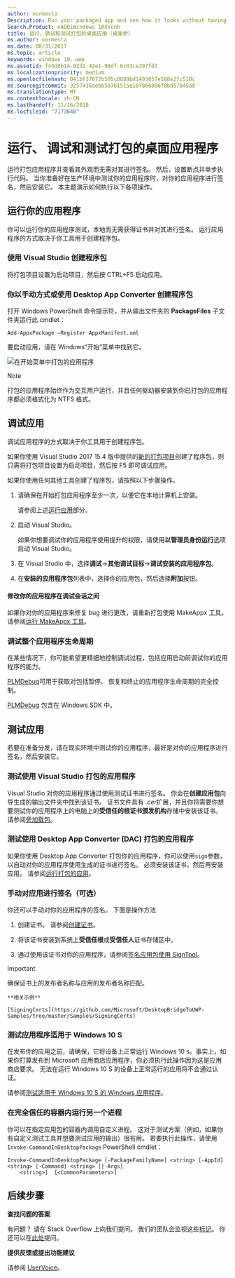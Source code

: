 ```yaml
---
author: normesta
Description: Run your packaged app and see how it looks without having to sign it. Then, set breakpoints and step through code. When you're ready to test your app in a production environment, sign your app and then install it.
Search.Product: eADQiWindows 10XVcnh
title: 运行、调试和测试打包的桌面应用（桌面桥）
ms.author: normesta
ms.date: 08/31/2017
ms.topic: article
keywords: windows 10，uwp
ms.assetid: f45d8b14-02d1-42e1-98df-6c03ce397fd3
ms.localizationpriority: medium
ms.openlocfilehash: 041bf37072b595c0889bd1493857e508e27c510c
ms.sourcegitcommit: 3257416aebb5a7b1515e107866806f8bd57845a8
ms.translationtype: MT
ms.contentlocale: zh-CN
ms.lasthandoff: 11/16/2018
ms.locfileid: "7173640"
---
```

# <a name="run-debug-and-test-a-packaged-desktop-application"></a>运行、 调试和测试打包的桌面应用程序

运行打包应用程序并查看其外观而无需对其进行签名。 然后，设置断点并单步执行代码。 当你准备好在生产环境中测试你的应用程序时，对你的应用程序进行签名，然后安装它。 本主题演示如何执行以下各项操作。

<a id="run-app" />

## <a name="run-your-application"></a>运行你的应用程序

你可以运行你的应用程序测试，本地而无需获得证书并对其进行签名。 运行应用程序的方式取决于你工具用于创建程序包。

### <a name="you-created-the-package-by-using-visual-studio"></a>使用 Visual Studio 创建程序包

将打包项目设置为启动项目，然后按 CTRL+F5 启动应用。

### <a name="you-created-the-package-manually-or-by-using-the-desktop-app-converter"></a>你以手动方式或使用 Desktop App Converter 创建程序包

打开 Windows PowerShell 命令提示符，并从输出文件夹的 **PackageFiles** 子文件夹运行此 cmdlet：

```
Add-AppxPackage –Register AppxManifest.xml
```
要启动应用，请在 Windows“开始”菜单中找到它。

![在开始菜单中打包的应用程序](images/desktop-to-uwp/converted-app-installed.png)

> [!NOTE]
> 打包的应用程序始终作为交互用户运行，并且任何驱动器安装到你已打包的应用程序都必须格式化为 NTFS 格式。

## <a name="debug-your-app"></a>调试应用

调试应用程序的方式取决于你工具用于创建程序包。

如果你使用 Visual Studio 2017 15.4 版中提供的[新的打包项目](desktop-to-uwp-packaging-dot-net.md#new-packaging-project)创建了程序包，则只需将打包项目设置为启动项目，然后按 F5 即可调试应用。

如果你使用任何其他工具创建了程序包，请按照以下步骤操作。

1. 请确保在开始打包应用程序至少一次，以便它在本地计算机上安装。

   请参阅上述[运行应用](#run-app)部分。

2. 启动 Visual Studio。

   如果你想要调试你的应用程序使用提升的权限，请使用**以管理员身份运行**选项启动 Visual Studio。

3. 在 Visual Studio 中，选择**调试**->**其他调试目标**->**调试安装的应用程序包**。

4. 在**安装的应用程序包**列表中，选择你的应用包，然后选择**附加**按钮。

#### <a name="modify-your-application-in-between-debug-sessions"></a>修改你的应用程序在调试会话之间

如果你对你的应用程序来修复 bug 进行更改，请重新打包使用 MakeAppx 工具。 请参阅[运行 MakeAppx 工具](desktop-to-uwp-manual-conversion.md#make-appx)。

### <a name="debug-the-entire-application-lifecycle"></a>调试整个应用程序生命周期

在某些情况下，你可能希望更精细地控制调试过程，包括应用启动前调试你的应用程序的能力。

[PLMDebug](https://msdn.microsoft.com/library/windows/hardware/jj680085(v=vs.85).aspx)可用于获取对包括暂停、 恢复和终止的应用程序生命周期的完全控制。

[PLMDebug](https://msdn.microsoft.com/library/windows/hardware/jj680085(v=vs.85).aspx) 包含在 Windows SDK 中。

## <a name="test-your-app"></a>测试应用

若要在准备分发，请在现实环境中测试你的应用程序，最好是对你的应用程序进行签名，然后安装它。

### <a name="test-an-application-that-you-packaged-by-using-visual-studio"></a>测试使用 Visual Studio 打包的应用程序

Visual Studio 对你的应用程序通过使用测试证书进行签名。 你会在**创建应用包**向导生成的输出文件夹中找到该证书。 证书文件具有 *.cer*扩展，并且你将需要你想要测试你的应用程序上的电脑上的**受信任的根证书颁发机构**存储中安装该证书。 请参阅[旁加载包](../packaging/packaging-uwp-apps.md#sideload-your-app-package)。

### <a name="test-an-application-that-you-packaged-by-using-the-desktop-app-converter-dac"></a>测试使用 Desktop App Converter (DAC) 打包的应用程序

如果你使用 Desktop App Converter 打包你的应用程序，你可以使用``sign``参数，以自动对你的应用程序使用生成的证书进行签名。 必须安装该证书，然后再安装应用。 请参阅[运行打包的应用](desktop-to-uwp-run-desktop-app-converter.md#run-app)。   


### <a name="manually-sign-apps-optional"></a>手动对应用进行签名（可选）

你还可以手动对你的应用程序的签名。 下面是操作方法

1. 创建证书。 请参阅[创建证书](../packaging/create-certificate-package-signing.md)。

2. 将该证书安装到系统上**受信任根**或**受信任人**证书存储区中。

3. 通过使用该证书对你的应用程序，请参阅[签名应用包使用 SignTool](../packaging/sign-app-package-using-signtool.md)。

  > [!IMPORTANT]
  > 确保证书上的发布者名称与应用的发布者名称匹配。

    **相关示例**

    [SigningCerts](https://github.com/Microsoft/DesktopBridgeToUWP-Samples/tree/master/Samples/SigningCerts)


### <a name="test-your-application-for-windows-10-s"></a>测试应用程序适用于 Windows 10 S

在发布你的应用之前，请确保，它将设备上正常运行 Windows 10 s。事实上，如果你打算发布到 Microsoft 应用商店应用程序，你必须执行此操作因为这是应用商店要求。 无法在运行 Windows 10 S 的设备上正常运行的应用将不会通过认证。

请参阅[测试适用于 Windows 10 S 的 Windows 应用程序](https://docs.microsoft.com/windows/uwp/porting/desktop-to-uwp-test-windows-s)。

### <a name="run-another-process-inside-the-full-trust-container"></a>在完全信任的容器内运行另一个进程

你可以在指定应用包的容器内调用自定义进程。 这对于测试方案（例如，如果你有自定义测试工具并想要测试应用的输出）很有用。 若要执行此操作，请使用 ```Invoke-CommandInDesktopPackage``` PowerShell cmdlet：

```CMD
Invoke-CommandInDesktopPackage [-PackageFamilyName] <string> [-AppId] <string> [-Command] <string> [[-Args]
    <string>]  [<CommonParameters>]
```

## <a name="next-steps"></a>后续步骤

**查找问题的答案**

有问题？ 请在 Stack Overflow 上向我们提问。 我们的团队会监视这些[标记](http://stackoverflow.com/questions/tagged/project-centennial+or+desktop-bridge)。 你还可以在[此处](https://social.msdn.microsoft.com/Forums/en-US/home?filter=alltypes&sort=relevancedesc&searchTerm=%5BDesktop%20Converter%5D)提问。

**提供反馈或提出功能建议**

请参阅 [UserVoice](https://wpdev.uservoice.com/forums/110705-universal-windows-platform/category/161895-desktop-bridge-centennial)。
